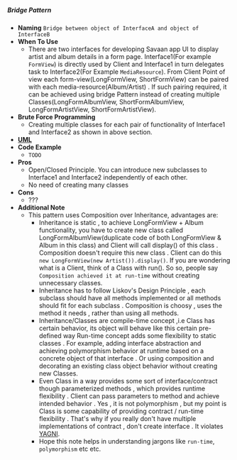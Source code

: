 ##### Bridge Pattern
- **Naming** `Bridge between object of InterfaceA and object of InterfaceB`
- **When To Use**
    - There are two interfaces for developing Savaan app UI to display artist and album details in a form page.
     Interface1(For example `FormView`) is directly used by Client and Interface1 in turn delegates task to Interface2(For Example `MediaResource`). From Client Point of view each form-view(LongFormView, ShortFormView) can be paired with each media-resource(Album/Artist) . If such pairing required, it can be achieved using bridge Pattern instead of creating multiple Classes(LongFormAlbumView, ShortFormAlbumView, LongFormArtistView, ShortFormArtistView).
- **Brute Force Programming**
    - Creating multiple classes for each pair of functionality of Interface1 and Interface2 as shown in above section.
- [**UML**](UML.puml)
- **Code Example**
    - `TODO`
- **Pros**
    - Open/Closed Principle. You can introduce new subclasses to Interface1 and Interface2 independently of each other.
    - No need of creating many classes
- **Cons**
    - ???
- **Additional Note**
    - This pattern uses Composition over Inheritance, advantages are:
        - Inheritance is static , to achieve LongFormView + Album functionality, you have to create new class called LongFormAlbumView(duplicate code of both LongFormView & Album in this class) and Client will call display() of this class .
        Composition doesn't require this new class . Client can do this `new LongFormView(new Artist()).display()`. If you are wondering what is a Client, think of a Class with run(). So so, people say `Composition achieved it at run-time` without creating unnecessary classes.
        - Inheritance has to follow Liskov's Design Principle , each subclass should have all methods implemented or all methods should fit for each subclass . Composition is choosy , uses the method it needs , rather than using all methods.
        -  Inheritance/Classes are compile-time concept ,i.e Class has certain behavior, its object will behave like this certain pre-defined way
        Run-time concept adds some flexibility to static classes . For example, adding interface abstraction and achieving polymorphism behavior at runtime based on a concrete object of that interface . Or using composition and decorating an existing class object behavior without creating new Classes.
        - Even Class in a way provides some sort of interface/contract though parameterized methods , which provides runtime flexibility . Client can pass parameters to method and achieve intended behavior . Yes , it is not polymorphism , but my point is Class is some capability of providing contract / run-time flexibility . That's why if you really don't have multiple implementations of contract , don't create interface . It violates [YAGNI](https://en.wikipedia.org/wiki/You_aren%27t_gonna_need_it#:~:text=%22You%20aren't%20gonna%20need,add%20functionality%20until%20deemed%20necessary).  
        - Hope this note helps in understanding jargons like `run-time`, `polymorphism` etc etc.